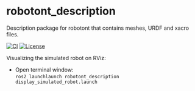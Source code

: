 # robotont\_description
Description package for robotont that contains meshes, URDF and xacro files.

[![CI](https://github.com/robotont/robotont_description/actions/workflows/industrial_ci_action.yml/badge.svg)](https://github.com/robotont/robotont_description/actions/workflows/industrial_ci_action.yml)
[![License](https://img.shields.io/badge/License-Apache%202.0-blue.svg)](https://opensource.org/licenses/Apache-2.0)

Visualizing the simulated robot on RViz:
* Open terminal window:<br/>
```ros2 launchlaunch robotont_description display_simulated_robot.launch```
